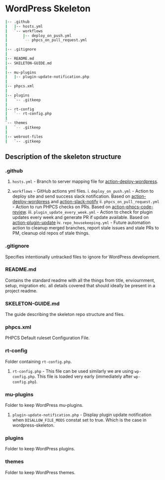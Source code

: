 # WordPress Skeleton

```bash
|-- .github
|   |-- hosts.yml
|   `-- workflows
|       |-- deploy_on_push.yml
|       `-- phpcs_on_pull_request.yml
|
|-- .gitignore
|
|-- README.md
|-- SKELETON-GUIDE.md
|
|-- mu-plugins
|   |-- plugin-update-notification.php
|
|-- phpcs.xml
|
|-- plugins
|   `-- .gitkeep
|
|-- rt-config
|   `-- rt-config.php
|
`-- themes
|   `-- .gitkeep
|
|-- webroot-files
|   `-- .gitkeep
```

## Description of the skeleton structure

### .github

1. `hosts.yml` - Branch to server mapping file for [action-deploy-wordpress](https://github.com/rtCamp/action-deploy-wordpress/).

2. `workflows` - GitHub actions yml files.
    i. `deploy_on_push.yml` - Action to deploy site and send success slack notification. Based on [action-deploy-wordpress](https://github.com/rtCamp/action-deploy-wordpress/) and [action-slack-notify](https://github.com/rtCamp/action-slack-notify/)
    ii. `phpcs_on_pull_request.yml` - Action to run PHPCS checks on PRs. Based on [action-phpcs-code-review](https://github.com/rtCamp/action-phpcs-code-review/).
    iii. `plugin_update_every_week.yml` - Action to check for plugin updates every week and generate PR if update available. Based on [action-plugin-update](https://github.com/rtCamp/action-plugin-update/)
    iv. `repo_housekeeping.yml` - Future automation action to cleanup merged branches, report stale issues and stale PRs to PM, cleanup old repos of stale things.

### .gitignore

Specifies intentionally untracked files to ignore for WordPress development.

### README.md

Contains the standard readme with all the things from title, enviournment, setup, migration etc. all details covered that should ideally be present in a project readme.

### SKELETON-GUIDE.md

The guide describing the skeleton repo structure and files.

### phpcs.xml

PHPCS Default ruleset Configuration File.

### rt-config

Folder containing `rt-config.php`.

1. `rt-config.php` - This file can be used similarly we are using `wp-config.php`. This file is loaded very early (immediately after `wp-config.php`).

### mu-plugins

Folder to keep WordPress mu-plugins.

1. `plugin-update-notification.php` - Display plugin update notification when `DISALLOW_FILE_MODS` constat set to true. Which is the case in wordpress-skeleton.

### plugins

Folder to keep WordPress plugins.

### themes

Folder to keep WordPress themes.
